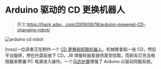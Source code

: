 # Arduino 驱动的 CD 更换机器人

> 原文:[https://hack aday . com/2009/06/18/arduino-powered-CD-changing-robot/](https://hackaday.com/2009/06/18/arduino-powered-cd-changing-robot/)

![arduino cd robot](../Images/c09daf8ca2931a0a74789bba8c9ae16e.png "arduino cd robot")

[ross]一位读者正在制作一个 [CD 更换和抓取机器人](http://blog.tinyenormous.com/2009/06/17/arduino-powered-cd-changing-arm/)。机械臂拿起一张 CD，然后平台旋转，停在托盘前放下 CD。JB 焊接轮胎泵提供真空拾取，而刹车灯充当电阻器来欺骗 PC 电源进入操作。一个[马达护罩](http://www.ladyada.net/make/mshield/)增强了 Arduino 以驱动伺服系统。